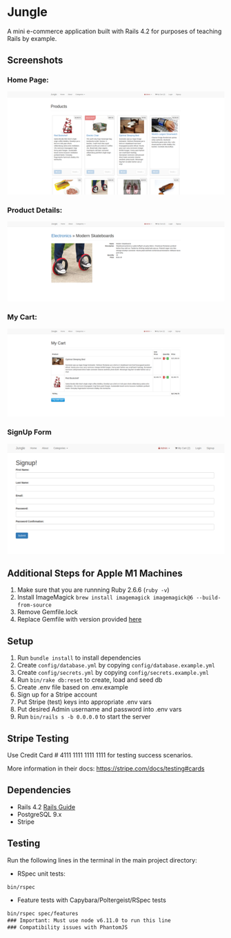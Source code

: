 # Jungle

A mini e-commerce application built with Rails 4.2 for purposes of teaching Rails by example.

## Screenshots
### Home Page:
!["Home Page View"](https://github.com/mcken-vince/jungle-rails/blob/master/screenshots/home-page-screenshot.png)
### Product Details:
!["Product Details View"](https://github.com/mcken-vince/jungle-rails/blob/master/screenshots/product-details-screenshot.png)
### My Cart:
!["My Cart View"](https://github.com/mcken-vince/jungle-rails/blob/master/screenshots/my-cart-screenshot.png)
### SignUp Form
!["SignUp Page View"](https://github.com/mcken-vince/jungle-rails/blob/master/screenshots/signup-page-screenshot.png)

## Additional Steps for Apple M1 Machines

1. Make sure that you are runnning Ruby 2.6.6 (`ruby -v`)
1. Install ImageMagick `brew install imagemagick imagemagick@6 --build-from-source`
2. Remove Gemfile.lock
3. Replace Gemfile with version provided [here](https://gist.githubusercontent.com/FrancisBourgouin/831795ae12c4704687a0c2496d91a727/raw/ce8e2104f725f43e56650d404169c7b11c33a5c5/Gemfile)

## Setup

1. Run `bundle install` to install dependencies
2. Create `config/database.yml` by copying `config/database.example.yml`
3. Create `config/secrets.yml` by copying `config/secrets.example.yml`
4. Run `bin/rake db:reset` to create, load and seed db
5. Create .env file based on .env.example
6. Sign up for a Stripe account
7. Put Stripe (test) keys into appropriate .env vars
8. Put desired Admin username and password into .env vars
9. Run `bin/rails s -b 0.0.0.0` to start the server

## Stripe Testing

Use Credit Card # 4111 1111 1111 1111 for testing success scenarios.

More information in their docs: <https://stripe.com/docs/testing#cards>

## Dependencies

* Rails 4.2 [Rails Guide](http://guides.rubyonrails.org/v4.2/)
* PostgreSQL 9.x
* Stripe

## Testing
Run the following lines in the terminal in the main project directory:
* RSpec unit tests:
```
bin/rspec
```
* Feature tests with Capybara/Poltergeist/RSpec tests
```
bin/rspec spec/features
### Important: Must use node v6.11.0 to run this line
### Compatibility issues with PhantomJS
```

